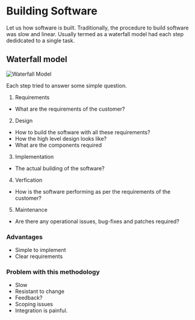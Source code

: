 # Building Software

Let us how software is built. Traditionally, the procedure to build software was slow and linear. Usually termed as a waterfall model had each step dedidcated to a single task.

## Waterfall model

![Waterfall Model](https://upload.wikimedia.org/wikipedia/commons/thumb/0/06/Waterfall_model_%281%29.svg/800px-Waterfall_model_%281%29.svg.png?20110809023442)

Each step tried to answer some simple question.

1. Requirements 
- What are the requirements of the customer?
2. Design 
- How to build the software with all these requirements? 
- How the high level design looks like? 
- What are the components required 
3. Implementation
- The actual building of the software?
4. Verfication
- How is the software performing as per the requirements of the customer?
5. Maintenance
- Are there any operational issues, bug-fixes and patches required?

### Advantages

- Simple to implement
- Clear requirements

### Problem with this methodology

- Slow
- Resistant to change
- Feedback?
- Scoping issues
- Integration is painful.

